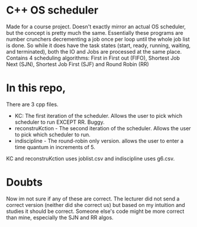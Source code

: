 # C++ OS scheduler
Made for a course project. Doesn't exactly mirror an actual OS scheduler, but the concept is pretty much the same. Essentially these programs are number crunchers decrementing a job once per loop until the whole job list is done. So while it does have the task states (start, ready, running, waiting, and terminated), both the IO and Jobs are processed at the same place.
Contains 4 scheduling algorithms: First in First out (FIFO), Shortest Job Next (SJN), Shortest Job First (SJF) and Round Robin (RR)
# In this repo,
There are 3 cpp files.
- KC: The first iteration of the scheduler. Allows the user to pick which scheduler to run EXCEPT RR. Buggy.
- reconstruKction - The second iteration of the scheduler. Allows the user to pick which scheduler to run.
- indiscipline - The round-robin only version. allows the user to enter a time quantum in increments of 5.
  
KC and reconstruKction uses joblist.csv and indiscipline uses g6.csv.
# Doubts
Now im not sure if any of these are correct. The lecturer did not send a correct version (neither did she correct us) but based on my intuition and studies it should be correct. Someone else's code might be more correct than mine, especially the SJN and RR algos.
